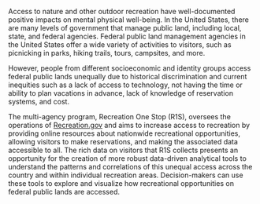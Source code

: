 Access to nature and other outdoor recreation have well-documented
positive impacts on mental physical well-being. In the United States,
there are many levels of government that manage public land, including
local, state, and federal agencies. Federal public land management
agencies in the United States offer a wide variety of activities to
visitors, such as picnicking in parks, hiking trails, tours, campsites,
and more. 

However, people from different socioeconomic and identity
groups access federal public lands unequally due to historical
discrimination and current inequities such as a lack of access to 
technology, not having the time or ability to plan vacations in advance, 
lack of knowledge of reservation systems, and cost. 

The multi-agency program, Recreation One Stop (R1S), oversees the operations of 
[Recreation.gov](https://www.recreation.gov/) and aims to increase access to 
recreation by providing online resources about nationwide recreational 
opportunities, allowing visitors to make reservations, and making the 
associated data accessible to all. The rich data on visitors that R1S 
collects presents an opportunity for the creation of more robust 
data-driven analytical tools to understand the patterns and correlations 
of this unequal access across the country and within individual recreation 
areas. Decision-makers can use these tools to explore and visualize how 
recreational opportunities on federal public lands are accessed.